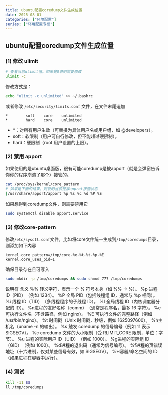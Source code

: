 ```yaml
---
title: ubuntu配置coredump文件生成位置
date: 2025-08-01
categories: ["环境配置"]
series: ["环境配置专栏"]
---
```


## ubuntu配置coredump文件生成位置

### (1) 修改 ulimit
```bash
# 查看当前ulimit值。如果是0说明需要修改
ulimit -c
```

修改方式是：

```bash
echo "ulimit -c unlimited" >> ~/.bashrc
```

或者修改 `/etc/security/limits.conf` 文件，在文件末尾追加

```plaintext
*        soft    core    unlimited
*        hard    core    unlimited
```

- *：对所有用户生效（可替换为具体用户名或用户组，如 @developers）。
- soft：软限制（用户可自行修改，但不能超过硬限制）。
- hard：硬限制（root 用户设置的上限）。

### (2) 禁用 apport

如果使用的是ubuntu桌面版，很有可能coredump是被apport（就是会弹窗告诉你你的程序崩溃了那个）接管的。

```bash
cat /proc/sys/kernel/core_pattern
# 如果是下面的结果，则说明当前是被approt接管状态
|/usr/share/apport/apport %p %s %c %d %P %E
```

如果想得到coredump文件，则需要禁用它

```bash
sudo systemctl disable apport.service
```

### (3) 修改core-pattern

修改`/etc/sysctl.conf`文件，比如将core文件统一生成到`/tmp/coredumps`目录，则添加如下内容

```plaintext
kernel.core_pattern=/tmp/core-%e-%t-%t-%p-%E
kernel.core_uses_pid=1
```

确保目录存在且可写入

```bash
sudo mkdir -p /tmp/coredumps && sudo chmod 777 /tmp/coredumps
```

说明符​​	​​含义​​
%%	转义字符，表示一个 % 符号本身（如 %% → %）。
%p	​​进程 ID（PID）​​（例如 1234）。
%P	​​全局 PID​​（包括线程组 ID，通常与 %p 相同）。
%i	​​线程 ID（TID）​​（多线程程序的子线程 ID）。
%I	​​全局线程 ID​​（内核调度器分配的 ID）。
%n	​​进程的友好名称（comm）​​（通常是程序名，最多 16 字符）。
%e	​​可执行文件名​​（不含路径，例如 nginx）。
%E	​​可执行文件的完整路径​​（例如 /usr/bin/nginx）。
%t	​​时间戳​​（Unix 时间戳，秒级，例如 1625097600）。
%h	​​主机名​​（uname -n 的输出）。
%s	​​触发 coredump 的信号编号​​（例如 11 表示 SIGSEGV）。
%c	​​coredump 文件的大小限制​​（受 RLIMIT_CORE 限制，单位：字节）。
%u	​​进程的实际用户 ID（UID）​​（例如 1000）。
%g	​​进程的实际组 ID（GID）​​（例如 1000）。
%d	​​进程的退出码​​（通常为信号编号）。
%f	​​进程的页错误地址​​（十六进制，仅对某些信号有效，如 SIGSEGV）。
%H	​​容器/命名空间的 ID​​（如果进程在容器中运行）。

### (4) 测试

```bash
kill -11 $$
ll /tmp/coredumps
```
